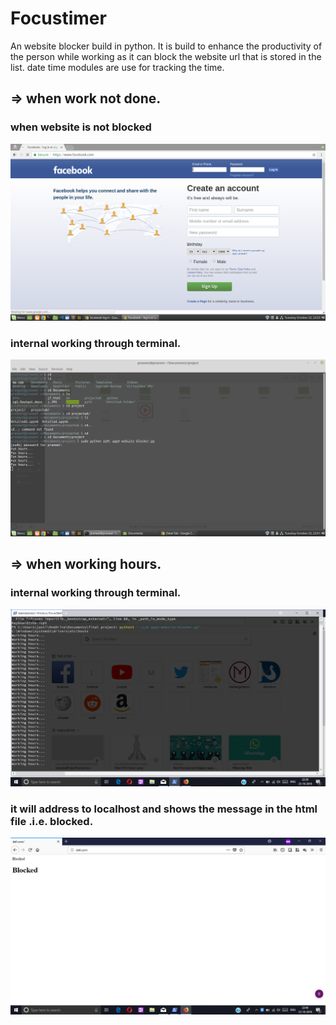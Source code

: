 # Focustimer
An website blocker build in python.
It is build to enhance the productivity of the person while working as it can block the website url that is stored in the list.
date time modules are use for tracking the time.
## => when work not done.
### when website is not blocked
![](images/facebook_unblocked.png)
### internal  working through terminal.
![](images/fun_hours.png)

## => when working hours.

### internal  working through terminal.
![](images/working_hours.png)

### it will address to localhost and shows the message in the html file .i.e. blocked.
![](images/blocked.png)

